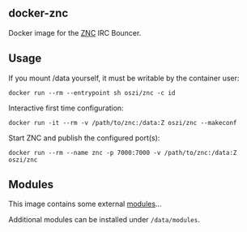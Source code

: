 ## docker-znc

Docker image for the [ZNC](http://wiki.znc.in/ZNC) IRC Bouncer.

## Usage

If you mount /data yourself, it must be writable by the container user:

```
docker run --rm --entrypoint sh oszi/znc -c id
```

Interactive first time configuration:

```
docker run -it --rm -v /path/to/znc:/data:Z oszi/znc --makeconf
```

Start ZNC and publish the configured port(s):

```
docker run --rm --name znc -p 7000:7000 -v /path/to/znc:/data:Z oszi/znc
```

## Modules

This image contains some external [modules](usr/src/znc/modules)...

Additional modules can be installed under `/data/modules`.
